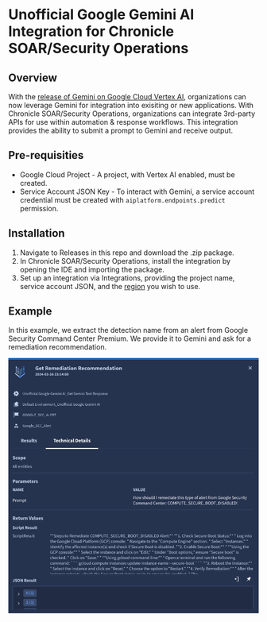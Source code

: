 # Unofficial Google Gemini AI Integration for Chronicle SOAR/Security Operations


## Overview
With the [release of Gemini on Google Cloud Vertex AI](https://cloud.google.com/vertex-ai/docs/generative-ai/model-reference/gemini), organizations can now leverage Gemini for integration into exisiting or new applications. With Chronicle SOAR/Security Operations, organizations can integrate 3rd-party APIs for use within automation & response workflows. This integration provides the ability to submit a prompt to Gemini and receive output.

## Pre-requisities
- Google Cloud Project - A project, with Vertex AI enabled, must be created.
- Service Account JSON Key - To interact with Gemini, a service account credential must be created with `aiplatform.endpoints.predict` permission.

## Installation
1. Navigate to Releases in this repo and download the .zip package.
2. In Chronicle SOAR/Security Operations, install the integration by opening the IDE and importing the package.
3. Set up an integration via Integrations, providing the project name, service account JSON, and the [region](https://cloud.google.com/vertex-ai/generative-ai/docs/learn/locations#available-regions) you wish to use.

## Example
In this example, we extract the detection name from an alert from Google Security Command Center Premium. We provide it to Gemini and ask for a remediation recommendation.

![Gemini](Gemini%20AI%20SOAR%20Action.png?raw=true)
